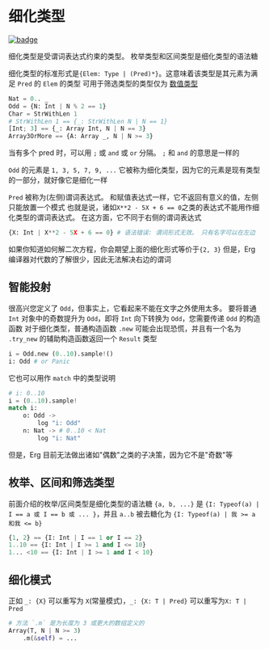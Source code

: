 # 细化类型

[![badge](https://img.shields.io/endpoint.svg?url=https%3A%2F%2Fgezf7g7pd5.execute-api.ap-northeast-1.amazonaws.com%2Fdefault%2Fsource_up_to_date%3Fowner%3Derg-lang%26repos%3Derg%26ref%3Dmain%26path%3Ddoc/EN/syntax/type/12_refinement.md%26commit_hash%3D51de3c9d5a9074241f55c043b9951b384836b258)](https://gezf7g7pd5.execute-api.ap-northeast-1.amazonaws.com/default/source_up_to_date?owner=erg-lang&repos=erg&ref=main&path=doc/EN/syntax/type/12_refinement.md&commit_hash=51de3c9d5a9074241f55c043b9951b384836b258)

细化类型是受谓词表达式约束的类型。 枚举类型和区间类型是细化类型的语法糖

细化类型的标准形式是`{Elem: Type | (Pred)*}`。这意味着该类型是其元素为满足 `Pred` 的 `Elem` 的类型
可用于筛选类型的类型仅为 [数值类型](./08_value.md)

```python
Nat = 0.. _
Odd = {N: Int | N % 2 == 1}
Char = StrWithLen 1
# StrWithLen 1 == {_: StrWithLen N | N == 1}
[Int; 3] == {_: Array Int, N | N == 3}
Array3OrMore == {A: Array _, N | N >= 3}
```

当有多个 pred 时，可以用 `;` 或 `and` 或 `or` 分隔。 `;` 和 `and` 的意思是一样的

`Odd` 的元素是 `1, 3, 5, 7, 9, ...`
它被称为细化类型，因为它的元素是现有类型的一部分，就好像它是细化一样

`Pred` 被称为(左侧)谓词表达式。 和赋值表达式一样，它不返回有意义的值，左侧只能放置一个模式
也就是说，诸如`X**2 - 5X + 6 == 0`之类的表达式不能用作细化类型的谓词表达式。 在这方面，它不同于右侧的谓词表达式

```python
{X: Int | X**2 - 5X + 6 == 0} # 语法错误: 谓词形式无效。 只有名字可以在左边
```

如果你知道如何解二次方程，你会期望上面的细化形式等价于`{2, 3}`
但是，Erg 编译器对代数的了解很少，因此无法解决右边的谓词

## 智能投射

很高兴您定义了 `Odd`，但事实上，它看起来不能在文字之外使用太多。 要将普通 `Int` 对象中的奇数提升为 `Odd`，即将 `Int` 向下转换为 `Odd`，您需要传递 `Odd` 的构造函数
对于细化类型，普通构造函数 `.new` 可能会出现恐慌，并且有一个名为 `.try_new` 的辅助构造函数返回一个 `Result` 类型

```python
i = Odd.new (0..10).sample!()
i: Odd # or Panic
```

它也可以用作 `match` 中的类型说明

```python
# i: 0..10
i = (0..10).sample!
match i:
    o: Odd ->
        log "i: Odd"
    n: Nat -> # 0..10 < Nat
        log "i: Nat"
```

但是，Erg 目前无法做出诸如"偶数"之类的子决策，因为它不是"奇数"等

## 枚举、区间和筛选类型

前面介绍的枚举/区间类型是细化类型的语法糖
`{a, b, ...}` 是 `{I: Typeof(a) | I == a 或 I == b 或 ... }`，并且 `a..b` 被去糖化为 `{I: Typeof(a) | 我 >= a 和我 <= b}`

```python
{1, 2} == {I: Int | I == 1 or I == 2}
1..10 == {I: Int | I >= 1 and I <= 10}
1... <10 == {I: Int | I >= 1 and I < 10}
```

## 细化模式

正如 `_: {X}` 可以重写为 `X`(常量模式)，`_: {X: T | Pred}` 可以重写为`X: T | Pred`

```python
# 方法 `.m` 是为长度为 3 或更大的数组定义的
Array(T, N | N >= 3)
    .m(&self) = ...
```
